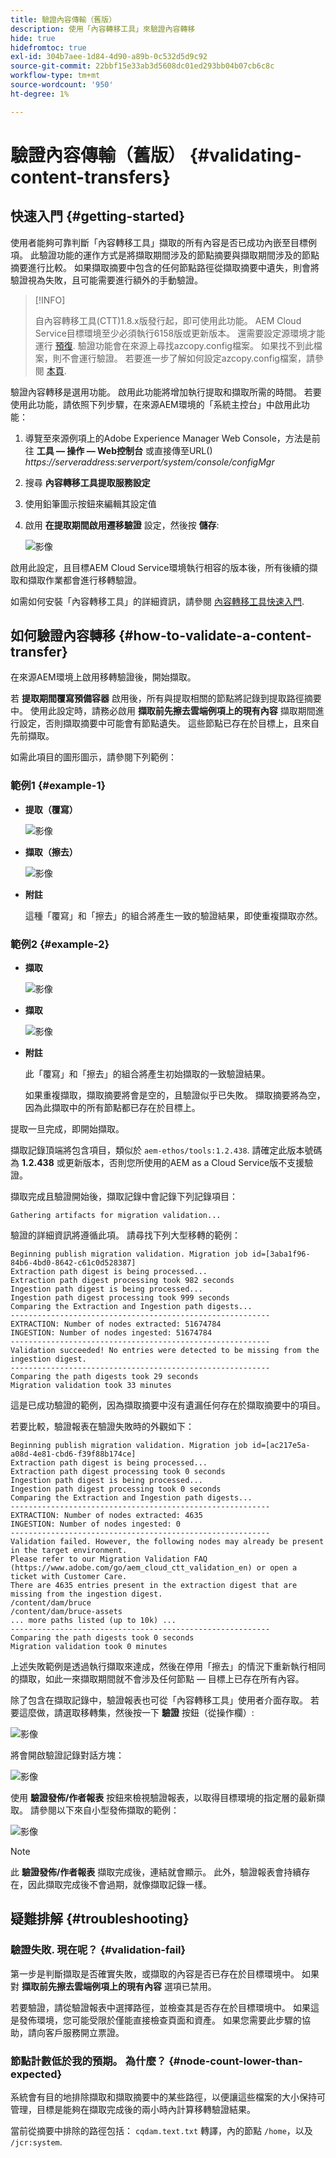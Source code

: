 ```yaml
---
title: 驗證內容傳輸（舊版）
description: 使用「內容轉移工具」來驗證內容轉移
hide: true
hidefromtoc: true
exl-id: 304b7aee-1d84-4d90-a89b-0c532d5d9c92
source-git-commit: 22bbf15e33ab3d5608dc01ed293bb04b07cb6c8c
workflow-type: tm+mt
source-wordcount: '950'
ht-degree: 1%

---
```


# 驗證內容傳輸（舊版） {#validating-content-transfers}

## 快速入門 {#getting-started}

使用者能夠可靠判斷「內容轉移工具」擷取的所有內容是否已成功內嵌至目標例項。 此驗證功能的運作方式是將擷取期間涉及的節點摘要與擷取期間涉及的節點摘要進行比較。 如果擷取摘要中包含的任何節點路徑從擷取摘要中遺失，則會將驗證視為失敗，且可能需要進行額外的手動驗證。

>[!INFO]
>
>自內容轉移工具(CTT)1.8.x版發行起，即可使用此功能。 AEM Cloud Service目標環境至少必須執行6158版或更新版本。 還需要設定源環境才能運行 [預復](/help/journey-migration/content-transfer-tool/using-content-transfer-tool/handling-large-content-repositories.md#setting-up-pre-copy-step). 驗證功能會在來源上尋找azcopy.config檔案。 如果找不到此檔案，則不會運行驗證。 若要進一步了解如何設定azcopy.config檔案，請參閱 [本頁](/help/journey-migration/content-transfer-tool/using-content-transfer-tool/handling-large-content-repositories.md#configure-azcopy-config-file).

驗證內容轉移是選用功能。 啟用此功能將增加執行提取和擷取所需的時間。 若要使用此功能，請依照下列步驟，在來源AEM環境的「系統主控台」中啟用此功能：

1. 導覽至來源例項上的Adobe Experience Manager Web Console，方法是前往 **工具 — 操作 — Web控制台** 或直接傳至URL() *https://serveraddress:serverport/system/console/configMgr*
1. 搜尋 **內容轉移工具提取服務設定**
1. 使用鉛筆圖示按鈕來編輯其設定值
1. 啟用 **在提取期間啟用遷移驗證** 設定，然後按 **儲存**:

   ![影像](/help/journey-migration/content-transfer-tool/assets/CTTvalidation1.png)

啟用此設定，且目標AEM Cloud Service環境執行相容的版本後，所有後續的擷取和擷取作業都會進行移轉驗證。

如需如何安裝「內容轉移工具」的詳細資訊，請參閱 [內容轉移工具快速入門](/help/journey-migration/content-transfer-tool/using-content-transfer-tool/getting-started-content-transfer-tool.md).

## 如何驗證內容轉移 {#how-to-validate-a-content-transfer}

在來源AEM環境上啟用移轉驗證後，開始擷取。

若 **提取期間覆寫預備容器** 啟用後，所有與提取相關的節點將記錄到提取路徑摘要中。 使用此設定時，請務必啟用 **擷取前先擦去雲端例項上的現有內容** 擷取期間進行設定，否則擷取摘要中可能會有節點遺失。 這些節點已存在於目標上，且來自先前擷取。

如需此項目的圖形圖示，請參閱下列範例：

### 範例1 {#example-1}

* **提取（覆寫）**

   ![影像](/help/journey-migration/content-transfer-tool/assets/CTTextractionoverwrite.png)

* **擷取（擦去）**

   ![影像](/help/journey-migration/content-transfer-tool/assets/CTTingestionwipe.png)

* **附註**

   這種「覆寫」和「擦去」的組合將產生一致的驗證結果，即使重複擷取亦然。

### 範例2 {#example-2}

* **擷取**

   ![影像](/help/journey-migration/content-transfer-tool/assets/CTTextraction.png)

* **擷取**

   ![影像](/help/journey-migration/content-transfer-tool/assets/CTTingestion.png)

* **附註**

   此「覆寫」和「擦去」的組合將產生初始擷取的一致驗證結果。

   如果重複擷取，擷取摘要將會是空的，且驗證似乎已失敗。 擷取摘要將為空，因為此擷取中的所有節點都已存在於目標上。

提取一旦完成，即開始擷取。

擷取記錄頂端將包含項目，類似於 `aem-ethos/tools:1.2.438`. 請確定此版本號碼為 **1.2.438** 或更新版本，否則您所使用的AEM as a Cloud Service版不支援驗證。

擷取完成且驗證開始後，擷取記錄中會記錄下列記錄項目：

```
Gathering artifacts for migration validation...  
```

驗證的詳細資訊將遵循此項。 請尋找下列大型移轉的範例：

```
Beginning publish migration validation. Migration job id=[3aba1f96-84b6-4bd0-8642-c61c0d528387]
Extraction path digest is being processed...
Extraction path digest processing took 982 seconds
Ingestion path digest is being processed...
Ingestion path digest processing took 999 seconds
Comparing the Extraction and Ingestion path digests...
----------------------------------------------------------
EXTRACTION: Number of nodes extracted: 51674784
INGESTION: Number of nodes ingested: 51674784
----------------------------------------------------------
Validation succeeded! No entries were detected to be missing from the ingestion digest.
----------------------------------------------------------
Comparing the path digests took 29 seconds
Migration validation took 33 minutes
```

這是已成功驗證的範例，因為擷取摘要中沒有遺漏任何存在於擷取摘要中的項目。

若要比較，驗證報表在驗證失敗時的外觀如下：

```
Beginning publish migration validation. Migration job id=[ac217e5a-a08d-4e81-cbd6-f39f88b174ce]
Extraction path digest is being processed...
Extraction path digest processing took 0 seconds
Ingestion path digest is being processed...
Ingestion path digest processing took 0 seconds
Comparing the Extraction and Ingestion path digests...
----------------------------------------------------------
EXTRACTION: Number of nodes extracted: 4635
INGESTION: Number of nodes ingested: 0
----------------------------------------------------------
Validation failed. However, the following nodes may already be present in the target environment.
Please refer to our Migration Validation FAQ (https://www.adobe.com/go/aem_cloud_ctt_validation_en) or open a ticket with Customer Care.
There are 4635 entries present in the extraction digest that are missing from the ingestion digest.
/content/dam/bruce
/content/dam/bruce-assets
... more paths listed (up to 10k) ...
----------------------------------------------------------
Comparing the path digests took 0 seconds
Migration validation took 0 minutes
```

上述失敗範例是透過執行擷取來達成，然後在停用「擦去」的情況下重新執行相同的擷取，如此一來擷取期間就不會涉及任何節點 — 目標上已存在所有內容。

除了包含在擷取記錄中，驗證報表也可從「內容轉移工具」使用者介面存取。 若要這麼做，請選取移轉集，然後按一下 **驗證** 按鈕（從操作欄）:


![影像](/help/journey-migration/content-transfer-tool/assets/CTTvalidatebutton.png)

將會開啟驗證記錄對話方塊：

![影像](/help/journey-migration/content-transfer-tool/assets/CTTvalidationlogs.png)

使用 **驗證發佈/作者報表** 按鈕來檢視驗證報表，以取得目標環境的指定層的最新擷取。 請參閱以下來自小型發佈擷取的範例：

![影像](/help/journey-migration/content-transfer-tool/assets/CTTvalidationreport.png)

>[!NOTE]
>
>此 **驗證發佈/作者報表** 擷取完成後，連結就會顯示。 此外，驗證報表會持續存在，因此擷取完成後不會過期，就像擷取記錄一樣。

## 疑難排解 {#troubleshooting}

### 驗證失敗. 現在呢？ {#validation-fail}

第一步是判斷擷取是否確實失敗，或擷取的內容是否已存在於目標環境中。 如果對 **擷取前先擦去雲端例項上的現有內容** 選項已禁用。

若要驗證，請從驗證報表中選擇路徑，並檢查其是否存在於目標環境中。 如果這是發佈環境，您可能受限於僅能直接檢查頁面和資產。 如果您需要此步驟的協助，請向客戶服務開立票證。

### 節點計數低於我的預期。 為什麼？ {#node-count-lower-than-expected}

系統會有目的地排除擷取和擷取摘要中的某些路徑，以便讓這些檔案的大小保持可管理，目標是能夠在擷取完成後的兩小時內計算移轉驗證結果。

當前從摘要中排除的路徑包括： `cqdam.text.txt` 轉譯，內的節點 `/home`，以及 `/jcr:system`.
